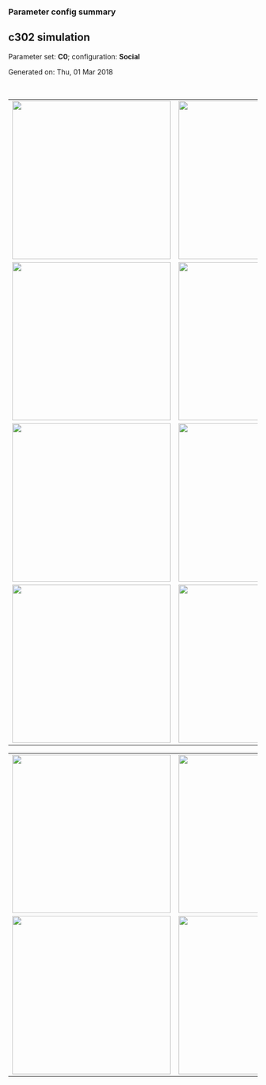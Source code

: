 ### Parameter config summary 
<h2>c302 simulation</h2>
<p>Parameter set: <b>C0</b>; configuration: <b>Social</b></p>
<p>Generated on: Thu, 01 Mar 2018</p><br/>
<table>

<tr>
  <td><a href="images/neurons_C0_Social.png"><img alt=" " src="images/neurons_C0_Social.png" height="320"/></a></td>
  <td><a href="images/traces_neuron_Social_C0.png"><img alt=" " src="images/traces_neuron_Social_C0.png" height="320"/></a></td>
</tr>

<tr>
  <td><a href="images/neuron_activity_C0_Social.png"><img alt=" " src="images/neuron_activity_C0_Social.png" height="320"/></a></td>
  <td><a href="images/traces_neuron_activity_Social_C0.png"><img alt=" " src="images/traces_neuron_activity_Social_C0.png" height="320"/></a></td>
</tr>

<tr>
  <td><a href="images/muscles_C0_Social.png"><img alt=" " src="images/muscles_C0_Social.png" height="320"/></a></td>
  <td><a href="images/traces_muscles_Social_C0.png"><img alt=" " src="images/traces_muscles_Social_C0.png" height="320"/></a></td>
</tr>

<tr>
  <td><a href="images/muscle_activity_C0_Social.png"><img alt=" " src="images/muscle_activity_C0_Social.png" height="320"/></a></td>
  <td><a href="images/traces_muscles_activity_Social_C0.png"><img alt=" " src="images/traces_muscles_activity_Social_C0.png" height="320"/></a></td>
</tr>
</table>
<table>

<tr><td><a href="images/c302_C0_Social_exc_to_neurons.png"><img alt=" " src="images/c302_C0_Social_exc_to_neurons.png" height="320"/></a></td>

  <td><a href="images/c302_C0_Social_inh_to_neurons.png"><img alt=" " src="images/c302_C0_Social_inh_to_neurons.png" height="320"/></a></td>

  <td><a href="images/c302_C0_Social_elec_neurons_neurons.png"><img alt=" " src="images/c302_C0_Social_elec_neurons_neurons.png" height="320"/></a></td></tr>

<tr><td><a href="images/c302_C0_Social_exc_to_muscles.png"><img alt=" " src="images/c302_C0_Social_exc_to_muscles.png" height="320"/></a></td>

  <td><a href="images/c302_C0_Social_inh_to_muscles.png"><img alt=" " src="images/c302_C0_Social_inh_to_muscles.png" height="320"/></a></td></tr>
</table>
